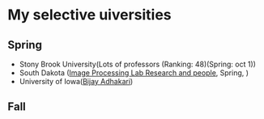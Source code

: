# My selective uiversities

## Spring

* Stony Brook University(Lots of professors (Ranking: 48)(Spring: oct 1))
* South Dakota ([Image Processing Lab Research and people](https://www.sdstate.edu/electrical-engineering-and-computer-science/image-processing-lab/directory), Spring, )
* University of Iowa([Bijay Adhakari](https://homepage.divms.uiowa.edu/~badhikari/))



## Fall
